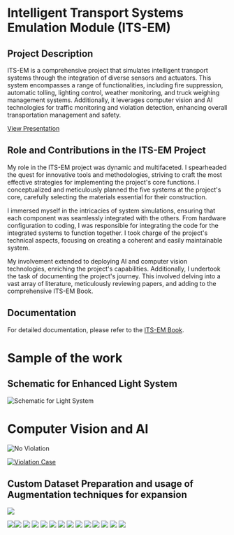 # Intelligent Transport Systems Emulation Module (ITS-EM)

## Project Description
ITS-EM is a comprehensive project that simulates intelligent transport systems through the integration of diverse sensors and actuators. This system encompasses a range of functionalities, including fire suppression, automatic tolling, lighting control, weather monitoring, and truck weighing management systems. Additionally, it leverages computer vision and AI technologies for traffic monitoring and violation detection, enhancing overall transportation management and safety.

[View Presentation](https://docs.google.com/presentation/d/1V8RBJFCrqOC-tag7L3ZRnW5d_6oPWTgM/edit?usp=drive_link&ouid=104931728493082077503&rtpof=true&sd=true)

## Role and Contributions in the ITS-EM Project
My role in the ITS-EM project was dynamic and multifaceted. I spearheaded the quest for innovative tools and methodologies, striving to craft the most effective strategies for implementing the project's core functions. I conceptualized and meticulously planned the five systems at the project's core, carefully selecting the materials essential for their construction.

I immersed myself in the intricacies of system simulations, ensuring that each component was seamlessly integrated with the others. From hardware configuration to coding, I was responsible for integrating the code for the integrated systems to function together. I took charge of the project's technical aspects, focusing on creating a coherent and easily maintainable system.

My involvement extended to deploying AI and computer vision technologies, enriching the project's capabilities. Additionally, I undertook the task of documenting the project's journey. This involved delving into a vast array of literature, meticulously reviewing papers, and adding to the comprehensive ITS-EM Book.

## Documentation
For detailed documentation, please refer to the [ITS-EM Book](Documents/ITS-EM_Graduation_Book.pdf).


# Sample of the work


## Schematic for Enhanced Light System
![Schematic for Light System](utils/Schematic_ITS_Light_System_2024-06-27.svg)


# Computer Vision and AI
![[No Violation](utils/no_violation.jpeg)](https://drive.google.com/file/d/170lICK4FRQ9mWbUs2A2TnqqJhbgYh_OA/view?usp=drive_link)


[![Violation Case](utils/violation_case.jpeg)](https://drive.google.com/file/d/1ycqegICpJIfDYUsGRmJ0UoSQ0QRkdLdl/view?usp=drive_link)


## Custom Dataset Preparation and usage of Augmentation techniques for expansion
![](utils/custom_dataset_augmentation.png)



![](utils/0001.svg)![](utils/0002.svg)
![](utils/0003.svg)
![](utils/0004.svg)
![](utils/0005.svg)
![](utils/0006.svg)
![](utils/0007.svg)
![](utils/0008.svg)
![](utils/0009.svg)
![](utils/0010.svg)
![](utils/0011.svg)
![](utils/0012.svg)
![](utils/0013.svg)
![](utils/0014.svg)

